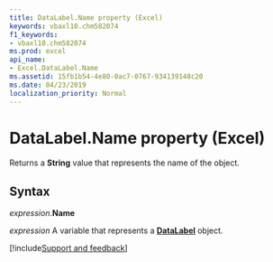 ```yaml
---
title: DataLabel.Name property (Excel)
keywords: vbaxl10.chm582074
f1_keywords:
- vbaxl10.chm582074
ms.prod: excel
api_name:
- Excel.DataLabel.Name
ms.assetid: 15fb1b54-4e80-0ac7-0767-934139148c20
ms.date: 04/23/2019
localization_priority: Normal
---
```



# DataLabel.Name property (Excel)

Returns a **String** value that represents the name of the object.


## Syntax

_expression_.**Name**

_expression_ A variable that represents a **[DataLabel](excel.datalabel(object).md)** object.




[!include[Support and feedback](~/includes/feedback-boilerplate.md)]